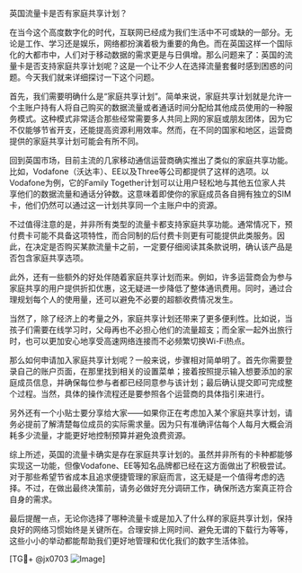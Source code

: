 英国流量卡是否有家庭共享计划？

在当今这个高度数字化的时代，互联网已经成为我们生活中不可或缺的一部分。无论是工作、学习还是娱乐，网络都扮演着极为重要的角色。而在英国这样一个国际化的大都市中，人们对于移动数据的需求更是与日俱增。那么问题来了：英国的流量卡是否支持家庭共享计划呢？这是一个让不少人在选择流量套餐时感到困惑的问题。今天我们就来详细探讨一下这个问题。

首先，我们需要明确什么是“家庭共享计划”。简单来说，家庭共享计划就是允许一个主账户持有人将自己购买的数据流量或者通话时间分配给其他成员使用的一种服务模式。这种模式非常适合那些经常需要多人共同上网的家庭或朋友团体，因为它不仅能够节省开支，还能提高资源利用效率。然而，在不同的国家和地区，运营商提供的家庭共享计划可能会有所不同。

回到英国市场，目前主流的几家移动通信运营商确实推出了类似的家庭共享功能。比如，Vodafone（沃达丰）、EE以及Three等公司都提供了这样的选项。以Vodafone为例，它的Family Together计划可以让用户轻松地与其他五位家人共享他们的数据流量和通话分钟数。这意味着即使你的家庭成员各自拥有独立的SIM卡，他们仍然可以通过这一计划共享同一个主账户中的资源。

不过值得注意的是，并非所有类型的流量卡都支持家庭共享功能。通常情况下，预付费卡可能不具备这项特性，而合同制的后付费卡则更有可能提供此类服务。因此，在决定是否购买某款流量卡之前，一定要仔细阅读其条款说明，确认该产品是否包含家庭共享选项。

此外，还有一些额外的好处伴随着家庭共享计划而来。例如，许多运营商会为参与家庭共享的用户提供折扣优惠，这无疑进一步降低了整体通讯费用。同时，通过合理规划每个人的使用量，还可以避免不必要的超额收费情况发生。

当然了，除了经济上的考量之外，家庭共享计划还带来了更多便利性。比如说，当孩子们需要在线学习时，父母再也不必担心他们的流量超支；而全家一起外出旅行时，也可以更加安心地享受高速网络连接而不必频繁切换Wi-Fi热点。

那么如何申请加入家庭共享计划呢？一般来说，步骤相对简单明了。首先你需要登录自己的账户页面，在那里找到相关的设置菜单；接着按照提示输入想要添加的家庭成员信息，并确保每位参与者都已经同意参与该计划；最后确认提交即可完成整个过程。当然，具体的操作流程还是要参照各个运营商的具体指引来进行。

另外还有一个小贴士要分享给大家——如果你正在考虑加入某个家庭共享计划，请务必提前了解清楚每位成员的实际需求量。因为只有准确评估每个人每月大概会消耗多少流量，才能更好地控制预算并避免浪费资源。

综上所述，英国的流量卡确实是存在家庭共享计划的。虽然并非所有的卡种都能够实现这一功能，但像Vodafone、EE等知名品牌都已经在这方面做出了积极尝试。对于那些希望节省成本且追求便捷管理的家庭而言，这无疑是一个值得考虑的选择。不过，在做出最终决策前，请务必做好充分调研工作，确保所选方案真正符合自身的需求。

最后提醒一点，无论你选择了哪种流量卡或是加入了什么样的家庭共享计划，保持良好的网络习惯始终是关键所在。合理安排上网时间、避免无谓的下载行为等等，这些小小的举动都能帮助我们更好地管理和优化我们的数字生活体验。

[TG💪+ @jx0703 ![Image](https://github.com/user-attachments/assets/dbca1d08-cadb-493c-b0ec-ad6f7a83f270)]